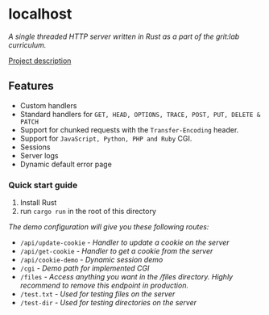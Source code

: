 # localhost

_A single threaded HTTP server written in Rust as a part of the grit:lab curriculum._

[Project description](https://github.com/01-edu/public/tree/master/subjects/localhost)

## Features

- Custom handlers
- Standard handlers for `GET, HEAD, OPTIONS, TRACE, POST, PUT, DELETE & PATCH`
- Support for chunked requests with the `Transfer-Encoding` header.
- Support for `JavaScript, Python, PHP and Ruby` CGI. 
- Sessions
- Server logs
- Dynamic default error page

### Quick start guide
1. Install Rust
2. run `cargo run` in the root of this directory

_The demo configuration will give you these following routes:_
- `/api/update-cookie` - _Handler to update a cookie on the server_
- `/api/get-cookie` - _Handler to get a cookie from the server_
- `/api/cookie-demo` - _Dynamic session demo_
- `/cgi` - _Demo path for implemented CGI_
- `/files` - _Access anything you want in the /files directory. Highly recommend to remove this endpoint in production._
- `/test.txt` - _Used for testing files on the server_
- `/test-dir` - _Used for testing directories on the server_
